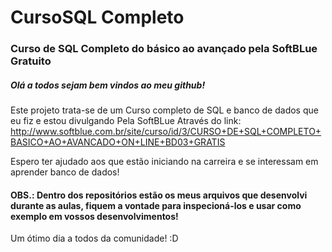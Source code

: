 # CursoSQL Completo
### Curso de SQL Completo do básico ao avançado pela SoftBLue Gratuito

##### Olá a todos sejam bem vindos ao meu github!
Este projeto trata-se de um Curso completo de SQL e banco de dados que eu fiz e estou divulgando
Pela SoftBLue
Através do link: http://www.softblue.com.br/site/curso/id/3/CURSO+DE+SQL+COMPLETO+BASICO+AO+AVANCADO+ON+LINE+BD03+GRATIS

Espero ter ajudado aos que estão iniciando na carreira e se interessam em aprender
banco de dados!

#### OBS.: Dentro dos repositórios estão os meus arquivos que desenvolvi durante as aulas, fiquem a vontade para inspecioná-los e usar como exemplo em vossos desenvolvimentos!

Um ótimo dia a todos da comunidade! :D
